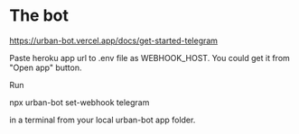 # The bot
https://urban-bot.vercel.app/docs/get-started-telegram 

Paste heroku app url to .env file as WEBHOOK_HOST. You could get it from "Open app" button. 

Run 

npx urban-bot set-webhook telegram 

in a terminal from your local urban-bot app folder.